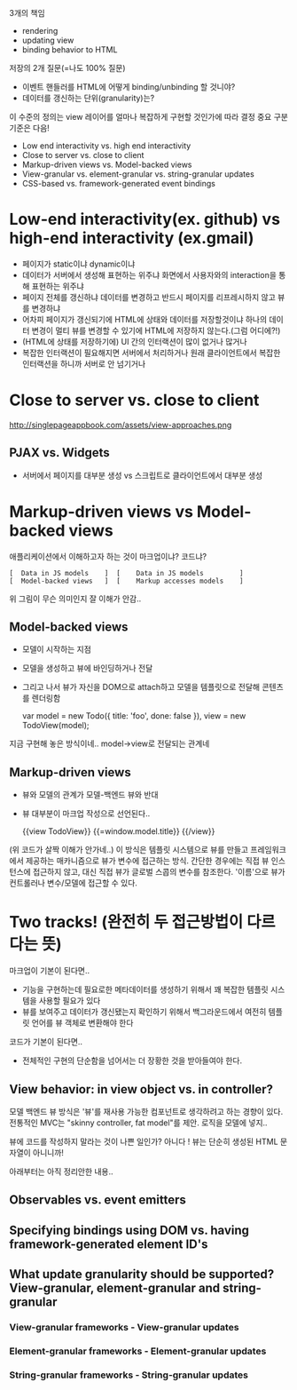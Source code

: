 3개의 책임

- rendering
- updating view
- binding behavior to HTML

저장의 2개 질문(=나도 100% 질문)

- 이벤트 핸들러를 HTML에 어떻게 binding/unbinding 할 것니야?
- 데이터를 갱신하는 단위(granularity)는? 

이 수준의 정의는 view 레이어를 얼마나 복잡하게 구현할 것인가에 따라 결정 
중요 구분 기준은 다음!

- Low end interactivity vs. high end interactivity
- Close to server vs. close to client
- Markup-driven views vs. Model-backed views
- View-granular vs. element-granular vs. string-granular updates
- CSS-based vs. framework-generated event bindings

# Low-end interactivity(ex. github) vs high-end interactivity (ex.gmail)

- 페이지가 static이냐 dynamic이냐
- 데이터가 서버에서 생성해 표현하는 위주냐 화면에서 사용자와의 interaction을 통해 표현하는 위주냐
- 페이지 전체를 갱신하냐 데이터를 변경하고 반드시 페이지를 리프레시하지 않고 뷰를 변경하냐 
- 어차피 페이지가 갱신되기에 HTML에 상태와 데이터를 저장할것이냐 하나의 데이터 변경이 멀티 뷰를 변경할 수 있기에 HTML에 저장하지 않는다.(그럼 어디에?!)
- (HTML에 상태를 저장하기에) UI 간의 인터랙션이 많이 없거나  많거나 
- 복잡한 인터랙션이 필요해지면 서버에서 처리하거나 원래 클라이언트에서 복잡한 인터랙션을 하니까 서버로 안 넘기거나 

# Close to server vs. close to client

http://singlepageappbook.com/assets/view-approaches.png

## PJAX vs. Widgets

- 서버에서 페이지를 대부분 생성 vs 스크립트로 클라이언트에서 대부분 생성 

# Markup-driven views vs Model-backed views
애플리케이션에서 이해하고자 하는 것이 마크업이냐? 코드냐? 

	[  Data in JS models    ]  [    Data in JS models         ]
	[  Model-backed views   ]  [    Markup accesses models    ]

위 그림이 무슨 의미인지 잘 이해가 안감.. 

## Model-backed views

- 모델이 시작하는 지점 
- 모델을 생성하고 뷰에 바인딩하거나 전달 
- 그리고 나서 뷰가 자신을 DOM으로 attach하고 모델을 템플릿으로 전달해 콘텐츠를 렌더링함 

	var model = new Todo({ title: 'foo', done: false }),
    view = new TodoView(model);
    
지금 구현해 놓은 방식이네.. 
model->view로 전달되는 관계네

## Markup-driven views

- 뷰와 모델의 관계가 모델-백엔드 뷰와 반대 
- 뷰 대부분이 마크업 작성으로 선언된다.. 

	{{view TodoView}}
		{{=window.model.title}}
	{{/view}}
	
(위 코드가 살짝 이해가 안가네..) 
이 방식은 템플릿 시스템으로 뷰를 만들고 프레임워크에서 제공하는 매카니즘으로 뷰가 변수에 접근하는 방식. 
간단한 경우에는 직접 뷰 인스턴스에 접근하지 않고, 대신 직접 뷰가 글로벌 스콥의 변수를 참조한다. 
'이름'으로 뷰가 컨트롤러나 변수/모델에 접근할 수 있다. 

# Two tracks! (완전히 두 접근방법이 다르다는 뜻)
마크업이 기본이 된다면.. 

- 기능을 구현하는데 필요로한 메타데이터를 생성하기 위해서 꽤 복잡한 템플릿 시스템을 사용할 필요가 있다
- 뷰를 보여주고 데이터가 갱신됐는지 확인하기 위해서 백그라운드에서 여전히 템플릿 언어를 뷰 객체로 변환해야 한다

코드가 기본이 된다면.. 

- 전체적인 구현의 단순함을 넘어서는 더 장황한 것을 받아들여야 한다. 

## View behavior: in view object vs. in controller?
모델 백엔드 뷰 방식은 '뷰'를 재사용 가능한 컴포넌트로 생각하려고 하는 경향이 있다. 
전통적인 MVC는 "skinny controller, fat model"를 제안. 로직을 모델에 넣지.. 

뷰에 코드를 작성하지 말라는 것이 나쁜 일인가? 아니다 ! 
뷰는 단순히 생성된 HTML 문자열이 아니니까! 

아래부터는 아직 정리안한 내용.. 

## Observables vs. event emitters
## Specifying bindings using DOM vs. having framework-generated element ID's
## What update granularity should be supported? View-granular, element-granular and string-granular
### View-granular frameworks - View-granular updates
### Element-granular frameworks - Element-granular updates
### String-granular frameworks - String-granular updates